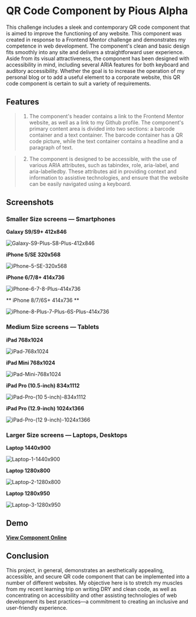 # QR Code Component by Pious Alpha

This challenge includes a sleek and contemporary QR code component that is aimed to improve the functioning of any website. This component was created in response to a Frontend Mentor challenge and demonstrates my competence in web development. The component's clean and basic design fits smoothly into any site and delivers a straightforward user experience. Aside from its visual attractiveness, the component has been designed with accessibility in mind, including several ARIA features for both keyboard and auditory accessibility. Whether the goal is to increase the operation of my personal blog or to add a useful element to a corporate website, this QR code component is certain to suit a variety of requirements.

## Features
> 1. The component's header contains a link to the Frontend Mentor website, as well as a link to my Github profile. The component's primary content area is divided into two sections: a barcode container and a text container. The barcode container has a QR code picture, while the text container contains a headline and a paragraph of text.

> 2. The component is designed to be accessible, with the use of various ARIA attributes, such as tabindex, role, aria-label, and aria-labelledby. These attributes aid in providing context and information to assistive technologies, and ensure that the website can be easily navigated using a keyboard.


## Screenshots
### Smaller Size screens — Smartphones

**Galaxy S9/S9+ 412x846**

![Galaxy-S9-Plus-S8-Plus-412x846](https://user-images.githubusercontent.com/102190049/213870903-fcbef1b0-83eb-422e-9b9a-b37b88dae1b4.png)

**iPhone 5/SE 320x568**

![iPhone-5-SE-320x568](https://user-images.githubusercontent.com/102190049/213870907-c6e6363f-9e1d-43da-bd23-215897420f16.png)

**iPhone 6/7/8+ 414x736**

![iPhone-6-7-8-Plus-414x736](https://user-images.githubusercontent.com/102190049/213870910-b9195257-937b-433c-87f2-51a01d1d479f.png)

** iPhone 8/7/6S+ 414x736 **

![iPhone-8-Plus-7-Plus-6S-Plus-414x736](https://user-images.githubusercontent.com/102190049/213870913-6667cb39-7731-4ea9-b5c5-c1ed1a831d17.png)


### Medium Size screens — Tablets
**iPad 768x1024**

![iPad-768x1024](https://user-images.githubusercontent.com/102190049/213871076-9ef6d5c0-7e4f-434d-81e5-c88199b6cf6e.png)

**iPad Mini 768x1024**

![iPad-Mini-768x1024](https://user-images.githubusercontent.com/102190049/213871080-39caa1a5-67d3-4447-85f7-5dd88eb25666.png)

**iPad Pro (10.5-inch) 834x1112**

![iPad-Pro-(10 5-inch)-834x1112](https://user-images.githubusercontent.com/102190049/213871086-5d905b10-db23-47b4-b3ac-655cb9e1fc46.png)

**iPad Pro (12.9-inch) 1024x1366**

![iPad-Pro-(12 9-inch)-1024x1366](https://user-images.githubusercontent.com/102190049/213871091-7d05c596-8e02-48fe-a8bc-081b78c72b7d.png)


### Larger Size screens — Laptops, Desktops

**Laptop 1440x900**

![Laptop-1-1440x900](https://user-images.githubusercontent.com/102190049/213871169-c66f97ef-a2bd-4df4-b44b-6695f13370bc.png)

**Laptop 1280x800**

![Laptop-2-1280x800](https://user-images.githubusercontent.com/102190049/213871175-264439f0-bc56-4ec2-869c-82c0ba4b4dac.png)

**Laptop 1280x950**

![Laptop-3-1280x950](https://user-images.githubusercontent.com/102190049/213871177-c81e7c2d-c531-4c23-b5dc-93a30c6ef90d.png)

## Demo
[**View Component Online**](https://piouscode.github.io/Piouscode-qr-code-component-solution-by-Pious-Alpha/)

## Conclusion

This project, in general, demonstrates an aesthetically appealing, accessible, and secure QR code component that can be implemented into a number of different websites. My objective here is to stretch my muscles from my recent learning trip on writing DRY and clean code, as well as concentrating on accessibility and other assisting technologies of web development  its best practices—a commitment to creating an inclusive and user-friendly experience.